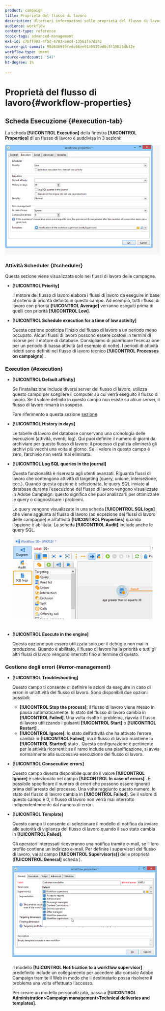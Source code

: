 ```yaml
---
product: campaign
title: Proprietà del flusso di lavoro
description: Ulteriori informazioni sulle proprietà del flusso di lavoro di Campaign
audience: workflow
content-type: reference
topic-tags: advanced-management
exl-id: c7bff902-4f5d-4783-aec4-13561fa7d242
source-git-commit: 98d646919fedc66ee9145522ad0c5f15b25dbf2e
workflow-type: tm+mt
source-wordcount: '547'
ht-degree: 1%

---
```


# Proprietà del flusso di lavoro{#workflow-properties}

## Scheda Esecuzione {#execution-tab}

La scheda **[!UICONTROL Execution]** della finestra **[!UICONTROL Properties]** di un flusso di lavoro è suddivisa in 3 sezioni:

![](assets/wf_execution_tab.png)

### Attività Scheduler {#scheduler}

Questa sezione viene visualizzata solo nei flussi di lavoro delle campagne.

* **[!UICONTROL Priority]**

   Il motore del flusso di lavoro elabora i flussi di lavoro da eseguire in base al criterio di priorità definito in questo campo. Ad esempio, tutti i flussi di lavoro con priorità **[!UICONTROL Average]** verranno eseguiti prima di quelli con priorità **[!UICONTROL Low]**.

* **[!UICONTROL Schedule execution for a time of low activity]**

   Questa opzione posticipa l’inizio del flusso di lavoro a un periodo meno occupato. Alcuni flussi di lavoro possono essere costosi in termini di risorse per il motore di database. Consigliamo di pianificare l’esecuzione per un periodo di bassa attività (ad esempio di notte). I periodi di attività ridotti sono definiti nel flusso di lavoro tecnico **[!UICONTROL Processes on campaigns]** .

### Execution {#execution}

* **[!UICONTROL Default affinity]**

   Se l’installazione include diversi server del flusso di lavoro, utilizza questo campo per scegliere il computer su cui verrà eseguito il flusso di lavoro. Se il valore definito in questo campo non esiste su alcun server, il flusso di lavoro rimarrà in sospeso.

   Fare riferimento a questa sezione [sezione](../../installation/using/configuring-campaign-server.md#high-availability-workflows-and-affinities).

* **[!UICONTROL History in days]**

   Le tabelle di lavoro del database conservano una cronologia delle esecuzioni (attività, eventi, log). Qui puoi definire il numero di giorni da archiviare per questo flusso di lavoro: il processo di pulizia eliminerà gli archivi più vecchi una volta al giorno. Se il valore in questo campo è zero, l’archivio non verrà mai eliminato.

* **[!UICONTROL Log SQL queries in the journal]**

   Questa funzionalità è riservata agli utenti avanzati. Riguarda flussi di lavoro che contengono attività di targeting (query, unione, intersezione, ecc.). Quando questa opzione è selezionata, le query SQL inviate al database durante l’esecuzione del flusso di lavoro vengono visualizzate in Adobe Campaign: questo significa che puoi analizzarli per ottimizzare le query o diagnosticare i problemi.

   Le query vengono visualizzate in una scheda **[!UICONTROL SQL logs]** che viene aggiunta al flusso di lavoro (ad eccezione dei flussi di lavoro delle campagne) e all’attività **[!UICONTROL Properties]** quando l’opzione è abilitata. La scheda **[!UICONTROL Audit]** include anche le query SQL.

   ![](assets/wf_tab_log_sql.png)

* **[!UICONTROL Execute in the engine]**

   Questa opzione può essere utilizzata solo per il debug e non mai in produzione. Quando è abilitato, il flusso di lavoro ha la priorità e tutti gli altri flussi di lavoro vengono interrotti fino al termine di questo.

### Gestione degli errori {#error-management}

* **[!UICONTROL Troubleshooting]**

   Questo campo ti consente di definire le azioni da eseguire in caso di errori in un’attività del flusso di lavoro. Sono disponibili due opzioni possibili:

   * **[!UICONTROL Stop the process]**: il flusso di lavoro viene messo in pausa automaticamente. lo stato del flusso di lavoro cambia in **[!UICONTROL Failed]**. Una volta risolto il problema, riavvia il flusso di lavoro utilizzando i pulsanti **[!UICONTROL Start]** o **[!UICONTROL Restart]** .
   * **[!UICONTROL Ignore]**: lo stato dell’attività che ha attivato l’errore cambia in  **[!UICONTROL Failed]**, ma il flusso di lavoro mantiene lo  **[!UICONTROL Started]** stato . Questa configurazione è pertinente per le attività ricorrenti: se il ramo include una pianificazione, si avvia normalmente alla successiva esecuzione del flusso di lavoro.

* **[!UICONTROL Consecutive errors]**

   Questo campo diventa disponibile quando il valore **[!UICONTROL Ignore]** è selezionato nel campo **[!UICONTROL In case of errors]** . È possibile specificare il numero di errori che possono essere ignorati prima dell&#39;arresto del processo. Una volta raggiunto questo numero, lo stato del flusso di lavoro cambia in **[!UICONTROL Failed]**. Se il valore di questo campo è 0, il flusso di lavoro non verrà mai interrotto indipendentemente dal numero di errori.

* **[!UICONTROL Template]**

   Questo campo ti consente di selezionare il modello di notifica da inviare alle autorità di vigilanza del flusso di lavoro quando il suo stato cambia in **[!UICONTROL Failed]**.

   Gli operatori interessati riceveranno una notifica tramite e-mail, se il loro profilo contiene un indirizzo e-mail. Per definire i supervisori del flusso di lavoro, vai al campo **[!UICONTROL Supervisor(s)]** delle proprietà (**[!UICONTROL General]** scheda ).

   ![](assets/wf-properties_select-supervisors.png)

   Il modello **[!UICONTROL Notification to a workflow supervisor]** predefinito include un collegamento per accedere alla console Adobe Campaign tramite il Web in modo che il destinatario possa risolvere il problema una volta effettuato l’accesso.

   Per creare un modello personalizzato, passa a **[!UICONTROL Administration>Campaign management>Technical deliveries and templates]**.
